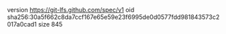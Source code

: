 version https://git-lfs.github.com/spec/v1
oid sha256:30a5f662c8da7ccf167e65e59e23f6995de0d0577fdd981843573c2017a0cad1
size 845

